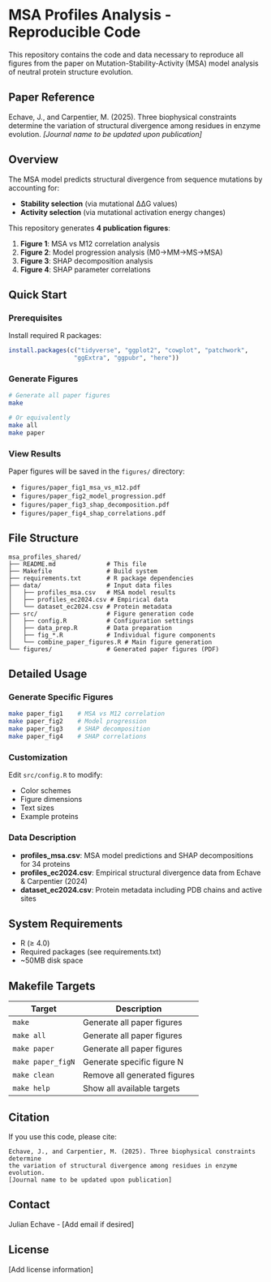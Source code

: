 # MSA Profiles Analysis - Reproducible Code

This repository contains the code and data necessary to reproduce all figures from the paper on Mutation-Stability-Activity (MSA) model analysis of neutral protein structure evolution.

## Paper Reference

Echave, J., and Carpentier, M. (2025). Three biophysical constraints determine the variation of structural divergence among residues in enzyme evolution. *[Journal name to be updated upon publication]*

## Overview

The MSA model predicts structural divergence from sequence mutations by accounting for:
- **Stability selection** (via mutational ΔΔG values)  
- **Activity selection** (via mutational activation energy changes)

This repository generates **4 publication figures**:
1. **Figure 1**: MSA vs M12 correlation analysis
2. **Figure 2**: Model progression analysis (M0→MM→MS→MSA)
3. **Figure 3**: SHAP decomposition analysis 
4. **Figure 4**: SHAP parameter correlations

## Quick Start

### Prerequisites

Install required R packages:
```r
install.packages(c("tidyverse", "ggplot2", "cowplot", "patchwork", 
                  "ggExtra", "ggpubr", "here"))
```

### Generate Figures

```bash
# Generate all paper figures
make

# Or equivalently
make all
make paper
```

### View Results

Paper figures will be saved in the `figures/` directory:
- `figures/paper_fig1_msa_vs_m12.pdf`
- `figures/paper_fig2_model_progression.pdf`
- `figures/paper_fig3_shap_decomposition.pdf`
- `figures/paper_fig4_shap_correlations.pdf`

## File Structure

```
msa_profiles_shared/
├── README.md              # This file
├── Makefile               # Build system
├── requirements.txt       # R package dependencies
├── data/                  # Input data files
│   ├── profiles_msa.csv   # MSA model results
│   ├── profiles_ec2024.csv # Empirical data
│   └── dataset_ec2024.csv # Protein metadata
├── src/                   # Figure generation code
│   ├── config.R           # Configuration settings
│   ├── data_prep.R        # Data preparation
│   ├── fig_*.R            # Individual figure components
│   └── combine_paper_figures.R # Main figure generation
└── figures/               # Generated paper figures (PDF)
```

## Detailed Usage

### Generate Specific Figures

```bash
make paper_fig1    # MSA vs M12 correlation
make paper_fig2    # Model progression
make paper_fig3    # SHAP decomposition  
make paper_fig4    # SHAP correlations
```

### Customization

Edit `src/config.R` to modify:
- Color schemes
- Figure dimensions
- Text sizes
- Example proteins

### Data Description

- **profiles_msa.csv**: MSA model predictions and SHAP decompositions for 34 proteins
- **profiles_ec2024.csv**: Empirical structural divergence data from Echave & Carpentier (2024)
- **dataset_ec2024.csv**: Protein metadata including PDB chains and active sites

## System Requirements

- R (≥ 4.0)
- Required packages (see requirements.txt)
- ~50MB disk space

## Makefile Targets

| Target | Description |
|--------|-------------|
| `make` | Generate all paper figures |
| `make all` | Generate all paper figures |
| `make paper` | Generate all paper figures |
| `make paper_figN` | Generate specific figure N |
| `make clean` | Remove all generated figures |
| `make help` | Show all available targets |

## Citation

If you use this code, please cite:

```
Echave, J., and Carpentier, M. (2025). Three biophysical constraints determine 
the variation of structural divergence among residues in enzyme evolution.
[Journal name to be updated upon publication]
```

## Contact

Julian Echave - [Add email if desired]

## License

[Add license information]